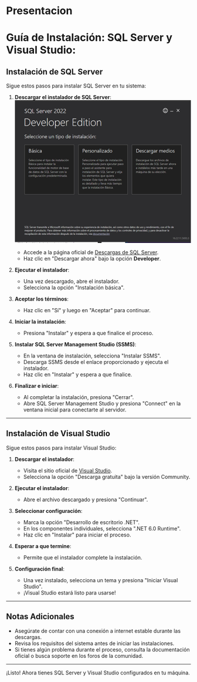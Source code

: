 # Presentacion
# Guía de Instalación: SQL Server y Visual Studio:
## Instalación de SQL Server

Sigue estos pasos para instalar SQL Server en tu sistema:

1. **Descargar el instalador de SQL Server**:
   ![Ejecucion de instalador](imagenes/sql1.png "TEjecucionl")

   - Accede a la página oficial de [Descargas de SQL Server](https://www.microsoft.com/en-us/sql-server/sql-server-downloads).
   - Haz clic en "Descargar ahora" bajo la opción **Developer**.

3. **Ejecutar el instalador**:
   - Una vez descargado, abre el instalador.
   - Selecciona la opción "Instalación básica".

4. **Aceptar los términos**:
   - Haz clic en "Sí" y luego en "Aceptar" para continuar.

5. **Iniciar la instalación**:
   - Presiona "Instalar" y espera a que finalice el proceso.

6. **Instalar SQL Server Management Studio (SSMS)**:
   - En la ventana de instalación, selecciona "Instalar SSMS".
   - Descarga SSMS desde el enlace proporcionado y ejecuta el instalador.
   - Haz clic en "Instalar" y espera a que finalice.

7. **Finalizar e iniciar**:
   - Al completar la instalación, presiona "Cerrar".
   - Abre SQL Server Management Studio y presiona "Connect" en la ventana inicial para conectarte al servidor.

---

## Instalación de Visual Studio

Sigue estos pasos para instalar Visual Studio:

1. **Descargar el instalador**:
   - Visita el sitio oficial de [Visual Studio](https://visualstudio.microsoft.com/downloads/).
   - Selecciona la opción "Descarga gratuita" bajo la versión Community.

2. **Ejecutar el instalador**:
   - Abre el archivo descargado y presiona "Continuar".

3. **Seleccionar configuración**:
   - Marca la opción "Desarrollo de escritorio .NET".
   - En los componentes individuales, selecciona ".NET 6.0 Runtime".
   - Haz clic en "Instalar" para iniciar el proceso.

4. **Esperar a que termine**:
   - Permite que el instalador complete la instalación.

5. **Configuración final**:
   - Una vez instalado, selecciona un tema y presiona "Iniciar Visual Studio".
   - ¡Visual Studio estará listo para usarse!

---

## Notas Adicionales

- Asegúrate de contar con una conexión a internet estable durante las descargas.
- Revisa los requisitos del sistema antes de iniciar las instalaciones.
- Si tienes algún problema durante el proceso, consulta la documentación oficial o busca soporte en los foros de la comunidad.

---

¡Listo! Ahora tienes SQL Server y Visual Studio configurados en tu máquina.
                                                                                                                                        
